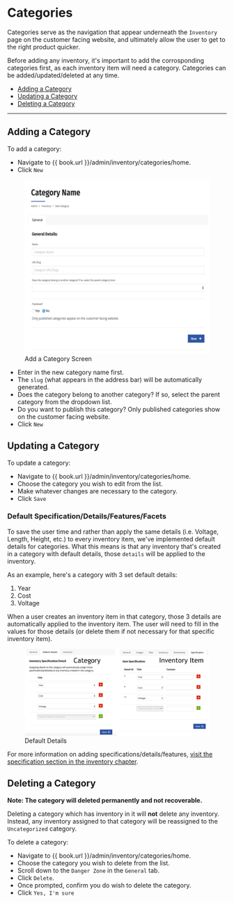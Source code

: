 # Categories

Categories serve as the navigation that appear underneath the `Inventory` page on the customer facing website, and ultimately allow the user to get to the right product quicker.

Before adding any inventory, it's important to add the corrosponding categories first, as each inventory item will need a category. Categories can be added/updated/deleted at any time.

* [Adding a Category](#adding-a-category)
* [Updating a Category](#updating-a-category)
* [Deleting a Category](#deleting-a-category)

----

## Adding a Category

To add a category:
* Navigate to {{ book.url }}/admin/inventory/categories/home.
* Click `New`

<figure>
    <img src="/assets/add-category.png" height="400" />
    <figcaption>Add a Category Screen</figcaption>
</figure>

* Enter in the new category name first.
* The `slug` (what appears in the address bar) will be automatically generated.
* Does the category belong to another category? If so, select the parent category from the dropdown list.
* Do you want to publish this category? Only published categories show on the customer facing website.
* Click `New`

## Updating a Category

To update a category:
* Navigate to {{ book.url }}/admin/inventory/categories/home.
* Choose the category you wish to edit from the list.
* Make whatever changes are necessary to the category.
* Click `Save`

### Default Specification/Details/Features/Facets

To save the user time and rather than apply the same details (i.e. Voltage, Length, Height, etc.) to every inventory item, we've implemented default details for categories. What this means is that any inventory that's created in a category with default details, those `details` will be applied to the inventory.

As an example, here's a category with 3 set default details:

1. Year
2. Cost
3. Voltage

When a user creates an inventory item in that category, those 3 details are automatically applied to the inventory item. The user will need to fill in the values for those details (or delete them if not necessary for that specific inventory item).

<figure>
    <img src="/assets/default-details.jpg"/>
    <figcaption>Default Details</figcaption>
</figure>

For more information on adding specifications/details/features, [visit the specification section in the inventory chapter](/inventory/Inventory/fields.md#specification).


## Deleting a Category

__Note: The category will deleted permanently and not recoverable.__

Deleting a category which has inventory in it will **not** delete any inventory. Instead, any inventory assigned to that category will be reassigned to the `Uncategorized` category.

To delete a category:
* Navigate to {{ book.url }}/admin/inventory/categories/home.
* Choose the category you wish to delete from the list.
* Scroll down to the `Danger Zone` in the `General` tab.
* Click `Delete`.
* Once prompted, confirm you do wish to delete the category.
* Click `Yes, I'm sure`